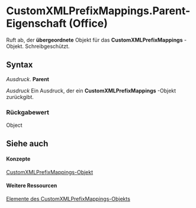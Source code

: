 
# CustomXMLPrefixMappings.Parent-Eigenschaft (Office)

Ruft ab, der  **übergeordnete** Objekt für das **CustomXMLPrefixMappings** -Objekt. Schreibgeschützt.


## Syntax

 _Ausdruck_. **Parent**

 _Ausdruck_ Ein Ausdruck, der ein **CustomXMLPrefixMappings** -Objekt zurückgibt.


### Rückgabewert

Object


## Siehe auch


#### Konzepte


[CustomXMLPrefixMappings-Objekt](7da5e1df-a436-ab54-4ea0-270f3edaf240.md)
#### Weitere Ressourcen


[Elemente des CustomXMLPrefixMappings-Objekts](http://msdn.microsoft.com/library/03fb6754-794d-2c9d-5775-8265e3bcb8e9%28Office.15%29.aspx)